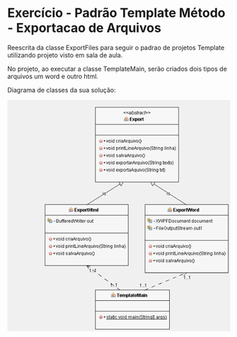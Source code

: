 # Exercício - Padrão Template Método - Exportacao de Arquivos

Reescrita da classe ExportFiles para seguir o padrao de projetos Template utilizando projeto visto em sala de aula. 

No projeto, ao executar a classe TemplateMain, serão criados dois tipos de arquivos um word e outro html.


Diagrama de classes da sua solução:


![alt tag](https://github.com/GiseliSiqueira/POO2/blob/master/TemplateExportFiles/Template%20Export%20Files%20-%20Diagrama%20de%20classes.png)
